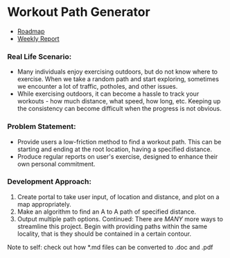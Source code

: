 # Workout Path Generator


* [Roadmap](docs/roadmap.md)
* [Weekly Report](docs/report.md)

### Real Life Scenario:
* Many individuals enjoy exercising outdoors, but do not know where to exercise. When we take a random path and start exploring, sometimes we encounter a lot of traffic, potholes, and other issues.
* While exercising outdoors, it can become a hassle to track your workouts - how much distance, what speed, how long, etc. Keeping up the consistency can become difficult when the progress is not obvious. 

### Problem Statement: 
* Provide users a low-friction method to find a workout path. This can be starting and ending at the root location, having a specified distance.
* Produce regular reports on user's exercise, designed to enhance their own personal commitment.

### Development Approach:
1. Create portal to take user input, of location and distance, and plot on a map appropriately.
2. Make an algorithm to find an A to A path of specified distance.
3. Output multiple path options.
Continued: There are *MANY* more ways to streamline this project. Begin with providing paths within the same locality, that is they should be contained in a certain contour.

Note to self:
check out how *.md files can be converted to .doc and .pdf


